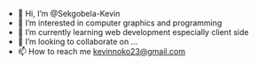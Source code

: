 - 👋 Hi, I’m @Sekgobela-Kevin
- 👀 I’m interested in computer graphics and programming
- 🌱 I’m currently learning web development especially client side
- 💞️ I’m looking to collaborate on ...
- 📫 How to reach me kevinnoko23@gmail.com

<!---
Sekgobela-Kevin/Sekgobela-Kevin is a ✨ special ✨ repository because its `README.md` (this file) appears on your GitHub profile.
You can click the Preview link to take a look at your changes.
--->
